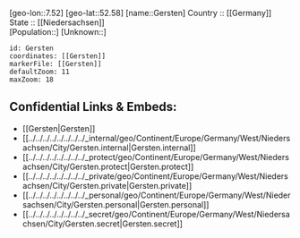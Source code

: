 ﻿---
location: [52.58,7.52] 
mapzoom: [7,12] 
mapmarker: city 
type: City
tags:
- geo/City


SpocWebEntityId: 30436
isDeleted: false
confidential: public

---
[geo-lon::7.52] 
[geo-lat::52.58] 
[name::Gersten] 
Country :: [[Germany]]  
State :: [[Niedersachsen]]  
[Population::] 
[Unknown::] 


```leaflet
id: Gersten
coordinates: [[Gersten]] 
markerFile: [[Gersten]] 
defaultZoom: 11 
maxZoom: 18
```


## Confidential Links & Embeds: 
- [[Gersten|Gersten]]  
- [[../../../../../../../../_internal/geo/Continent/Europe/Germany/West/Niedersachsen/City/Gersten.internal|Gersten.internal]] 
- [[../../../../../../../../_protect/geo/Continent/Europe/Germany/West/Niedersachsen/City/Gersten.protect|Gersten.protect]] 
- [[../../../../../../../../_private/geo/Continent/Europe/Germany/West/Niedersachsen/City/Gersten.private|Gersten.private]] 
- [[../../../../../../../../_personal/geo/Continent/Europe/Germany/West/Niedersachsen/City/Gersten.personal|Gersten.personal]] 
- [[../../../../../../../../_secret/geo/Continent/Europe/Germany/West/Niedersachsen/City/Gersten.secret|Gersten.secret]] 
